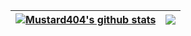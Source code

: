 
| <a href="https://github.com/Mustard404/"><img align="center" src="https://github-readme-stats.vercel.app/api?username=Mustard404&show_icons=true&include_all_commits=true&theme=buefy&hide_border=true" alt="Mustard404's github stats" /></a> | <a href="https://github.com/Mustard404"><img align="center" src="https://github-readme-stats.vercel.app/api/top-langs/?username=Mustard404&layout=compact&theme=buefy&hide_border=true" /></a> |
| ------------- | ------------- |

<!--
**Mustard404/Mustard404** is a ✨ _special_ ✨ repository because its `README.md` (this file) appears on your GitHub profile.

Here are some ideas to get you started:

- 🔭 I’m currently working on ...
- 🌱 I’m currently learning ...
- 👯 I’m looking to collaborate on ...
- 🤔 I’m looking for help with ...
- 💬 Ask me about ...
- 📫 How to reach me: ...
- 😄 Pronouns: ...
- ⚡ Fun fact: ...
-->

